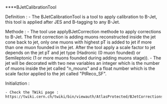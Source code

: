 ****BJetCalibrationTool

Definition :
    - The BJetCalibrationTool is a tool to apply calibration to B-Jet, this tool is applied after JES and B-tagging to any B-Jet.
    
Methode    :
    - The tool use applyBJetCorrection methode to apply corrections to B-Jet. The first correction is adding muons reconstructed inside the jet cone back to jet, only one muons with highest pT is added to jet if more than one muon founded in the jet. After the tool apply a scale factor to jet depends on the jet pT and jet type (Hadronic (0 muon founded) or Semileptonic (1 or more muons founded during adding muons stage)).
    - The jet will be decorated with two new variables an integer which is the number of muons inside the jet called "n_mouns" and a float number which is the scale factor applied to the jet called "PtReco_SF".

Initializtion :

    - Check the TWiki page : https://twiki.cern.ch/twiki/bin/viewauth/AtlasProtected/BJetCorrectionsHowTo
    
